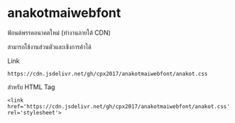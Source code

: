 # anakotmaiwebfont
ฟ้อนต์พรรคอนาคตใหม่ (ทำงานภายใต้  CDN)

สามารถใช้งานส่วนตัวและเชิงการค้าได้

Link 
```
https://cdn.jsdelivr.net/gh/cpx2017/anakotmaiwebfont/anakot.css
```

สำหรับ HTML Tag 
```
<link href='https://cdn.jsdelivr.net/gh/cpx2017/anakotmaiwebfont/anakot.css' rel='stylesheet'>
```
